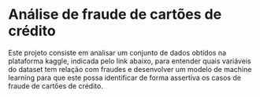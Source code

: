# Análise de fraude de cartões de crédito

Este projeto consiste em analisar um conjunto de dados obtidos na plataforma kaggle, indicada pelo link abaixo, para entender quais variáveis do dataset tem relação com fraudes e desenvolver um modelo de machine learning para que este possa identificar de forma assertiva os casos de fraude de cartões de crédito.



